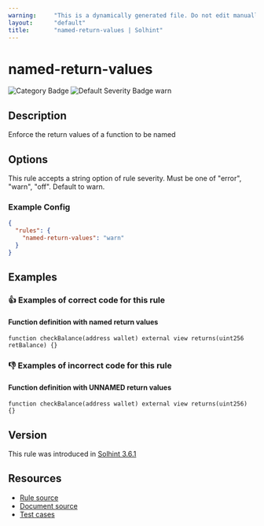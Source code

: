 ```yaml
---
warning:     "This is a dynamically generated file. Do not edit manually."
layout:      "default"
title:       "named-return-values | Solhint"
---
```


# named-return-values
![Category Badge](https://img.shields.io/badge/-Style%20Guide%20Rules-informational)
![Default Severity Badge warn](https://img.shields.io/badge/Default%20Severity-warn-yellow)

## Description
Enforce the return values of a function to be named

## Options
This rule accepts a string option of rule severity. Must be one of "error", "warn", "off". Default to warn.

### Example Config
```json
{
  "rules": {
    "named-return-values": "warn"
  }
}
```


## Examples
### 👍 Examples of **correct** code for this rule

#### Function definition with named return values

```solidity
function checkBalance(address wallet) external view returns(uint256 retBalance) {}
```

### 👎 Examples of **incorrect** code for this rule

#### Function definition with UNNAMED return values

```solidity
function checkBalance(address wallet) external view returns(uint256) {}
```

## Version
This rule was introduced in [Solhint 3.6.1](https://github.com/protofire/solhint/tree/v3.6.1)

## Resources
- [Rule source](https://github.com/protofire/solhint/tree/master/lib/rules/naming/named-return-values.js)
- [Document source](https://github.com/protofire/solhint/tree/master/docs/rules/naming/named-return-values.md)
- [Test cases](https://github.com/protofire/solhint/tree/master/test/rules/naming/named-return-values.js)
